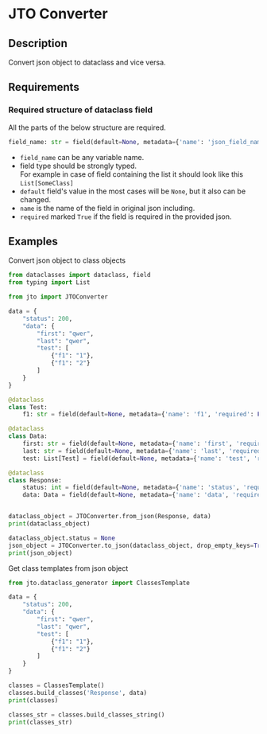 # JTO Converter

## Description
Convert json object to dataclass and vice versa.  

## Requirements
### Required structure of dataclass field
All the parts of the below structure are required.
```python
field_name: str = field(default=None, metadata={'name': 'json_field_name', 'required': False})
```
- `field_name` can be any variable name.
- field type should be strongly typed.   
For example in case of field containing the list it should look like this `List[SomeClass]`
- `default` field's value in the most cases will be `None`, but it also can be changed.
- `name` is the name of the field in original json including.
- `required` marked `True` if the field is required in the provided json.

## Examples

Convert json object to class objects
```python
from dataclasses import dataclass, field
from typing import List

from jto import JTOConverter

data = {
    "status": 200,
    "data": {
        "first": "qwer",
        "last": "qwer",
        "test": [
            {"f1": "1"},
            {"f1": "2"}
        ]
    }
}

@dataclass
class Test:
    f1: str = field(default=None, metadata={'name': 'f1', 'required': False})

@dataclass
class Data:
    first: str = field(default=None, metadata={'name': 'first', 'required': False})
    last: str = field(default=None, metadata={'name': 'last', 'required': False})
    test: List[Test] = field(default=None, metadata={'name': 'test', 'required': False})

@dataclass
class Response:
    status: int = field(default=None, metadata={'name': 'status', 'required': False})
    data: Data = field(default=None, metadata={'name': 'data', 'required': False})


dataclass_object = JTOConverter.from_json(Response, data)
print(dataclass_object)

dataclass_object.status = None
json_object = JTOConverter.to_json(dataclass_object, drop_empty_keys=True)
print(json_object)
```
Get class templates from json object
```python
from jto.dataclass_generator import ClassesTemplate

data = {
    "status": 200,
    "data": {
        "first": "qwer",
        "last": "qwer",
        "test": [
            {"f1": "1"},
            {"f1": "2"}
        ]
    }
}

classes = ClassesTemplate()
classes.build_classes('Response', data)
print(classes)

classes_str = classes.build_classes_string()
print(classes_str)
```
